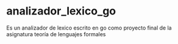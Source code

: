 # analizador_lexico_go
Es un analizador de lexico escrito en go como proyecto final de la asignatura teoría de lenguajes formales
